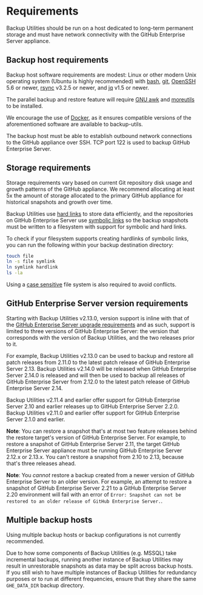 # Requirements

Backup Utilities should be run on a host dedicated to long-term permanent
storage and must have network connectivity with the GitHub Enterprise Server appliance.

## Backup host requirements

Backup host software requirements are modest: Linux or other modern Unix operating
system (Ubuntu is highly recommended) with [bash][1], [git][2], [OpenSSH][3] 5.6 or newer, [rsync][4] v3.2.5 or newer, and [jq][11] v1.5 or newer.

The parallel backup and restore feature will require [GNU awk][10] and [moreutils][9] to be installed.

We encourage the use of [Docker](docker.md), as it ensures compatible versions of the aforementioned software are available to backup-utils.

The backup host must be able to establish outbound network connections to the
GitHub appliance over SSH. TCP port 122 is used to backup GitHub Enterprise Server.

## Storage requirements

Storage requirements vary based on current Git repository disk usage and growth
patterns of the GitHub appliance. We recommend allocating at least 5x the amount
of storage allocated to the primary GitHub appliance for historical snapshots
and growth over time.

Backup Utilities use [hard links][5] to store data efficiently, and the
repositories on GitHub Enterprise Server use [symbolic links][6] so the backup snapshots
must be written to a filesystem with support for symbolic and hard links.

To check if your filesystem supports creating hardlinks of symbolic links, you can run the following within your backup destination directory:

```bash
touch file
ln -s file symlink
ln symlink hardlink
ls -la
```

Using a [case sensitive][7] file system is also required to avoid conflicts.

## GitHub Enterprise Server version requirements

Starting with Backup Utilities v2.13.0, version support is inline with that of the
[GitHub Enterprise Server upgrade requirements][8] and as such, support is limited to
three versions of GitHub Enterprise Server: the version that corresponds with the version
of Backup Utilities, and the two releases prior to it.

For example, Backup Utilities v2.13.0 can be used to backup and restore all patch
releases from 2.11.0 to the latest patch release of GitHub Enterprise Server 2.13.
Backup Utilities v2.14.0 will be released when GitHub Enterprise Server 2.14.0 is released
and will then be used to backup all releases of GitHub Enterprise Server from 2.12.0
to the latest patch release of GitHub Enterprise Server 2.14.

Backup Utilities v2.11.4 and earlier offer support for GitHub Enterprise Server 2.10
and earlier releases up to GitHub Enterprise Server 2.2.0. Backup Utilities v2.11.0 and earlier
offer support for GitHub Enterprise Server 2.1.0 and earlier.

**Note**: You can restore a snapshot that's at most two feature releases behind
the restore target's version of GitHub Enterprise Server. For example, to restore a
snapshot of GitHub Enterprise Server 2.11, the target GitHub Enterprise Server appliance must
be running GitHub Enterprise Server 2.12.x or 2.13.x. You can't restore a snapshot from
2.10 to 2.13, because that's three releases ahead.

**Note**: You _cannot_ restore a backup created from a newer version of GitHub Enterprise Server to an older version. For example, an attempt to restore a snapshot of GitHub Enterprise Server 2.21 to a GitHub Enterprise Server 2.20 environment will fail with an error of `Error: Snapshot can not be restored to an older release of GitHub Enterprise Server.`.

## Multiple backup hosts

Using multiple backup hosts or backup configurations is not currently recommended.

Due to how some components of Backup Utilities (e.g. MSSQL) take incremental backups, running another instance of Backup Utilities may result in unrestorable snapshots as data may be split across backup hosts. If you still wish to have multiple instances of Backup Utilities for redundancy purposes or to run at different frequencies, ensure that they share the same `GHE_DATA_DIR` backup directory.

[1]: https://www.gnu.org/software/bash/
[2]: https://git-scm.com/
[3]: https://www.openssh.com/
[4]: http://rsync.samba.org/
[5]: https://en.wikipedia.org/wiki/Hard_link
[6]: https://en.wikipedia.org/wiki/Symbolic_link
[7]: https://en.wikipedia.org/wiki/Case_sensitivity
[8]: https://help.github.com/enterprise/admin/guides/installation/upgrade-requirements/
[9]: https://joeyh.name/code/moreutils
[10]: https://www.gnu.org/software/gawk
[11]: https://stedolan.github.io/jq/
